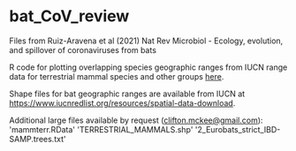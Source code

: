 # bat_CoV_review
Files from Ruiz-Aravena et al (2021) Nat Rev Microbiol - Ecology, evolution, and spillover of coronaviruses from bats

R code for plotting overlapping species geographic ranges from IUCN range data for terrestrial mammal species and other groups [here](https://www.iucnredlist.org/resources/spatial-data-download).

Shape files for bat geographic ranges are available from IUCN at https://www.iucnredlist.org/resources/spatial-data-download.

Additional large files available by request (clifton.mckee@gmail.com):
'mammterr.RData'
'TERRESTRIAL_MAMMALS.shp'
'2_Eurobats_strict_IBD-SAMP.trees.txt'
